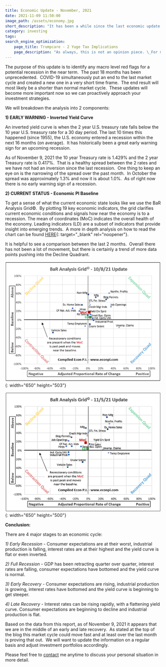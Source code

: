 ```yaml
---
title: Economic Update - November, 2021
date: 2021-11-09 11:50:00
image_path: /assets/economy.jpg
short_description: "It has been a while since the last economic update.\_ The purpose of this update is to identify any macro level red flags for a potential recession in the near term.\_ The past 18 months has been unprecedented that started with a manmade recession created to combat the COVID-19 .\_ It simultaneously put an end to the last market cycle and created a new on in a very short time frame.\_ The end result will most likely be a shorter than normal market cycle, so these updates will become more important now so we can proactively approach your investment strategies."
category: investing
tags:
search_engine_optimization:
    page_title: Trumpcare - 2 Yuge Tax Implications
    page_description: "As always, this is not an opinion piece. \_For my full stance on the Better Care Act (BCRA) you'll have to wait for my exclusive Rachel Maddow interview airing soon. \_For now, we can look at the tax implications if the current BCRA is passed through the senate."
---
```

The purpose of this update is to identify any macro level red flags for a potential recession in the near term.&nbsp; The past 18 months has been unprecedented.&nbsp; COVID-19 simultaneously put an end to the last market cycle and created a new one in a very short time frame.&nbsp; The end result will most likely be a shorter than normal market cycle. &nbsp;These updates will become more important now so we can proactively approach your investment strategies.

We will breakdown the analysis into 2 components:

**1) EARLY WARNING - Inverted Yield Curve**

An inverted yield curve is when the 2 year U.S. treasury rate falls below the 10 year U.S. treasury rate for a 30 day period. The last 10 times this happened (since 1955), the U.S. economy entered a recession within the next 16 months (on average).&nbsp; It has historically been a great early warning sign for an upcoming recession.

As of November 9, 2021 the 10 year Treasury rate is 1.429% and the 2 year Treasury rate is 0.417%.&nbsp; That is a healthy spread between the 2 rates and we have not had an inversion since the last recession.&nbsp; One thing to keep an eye on is the narrowing of the spread over the past month.&nbsp; In October the spread was approximately 1.3% and now it is about 1.0%.&nbsp; As of right now there is no early warning sign of a recession.

**2) CURRENT STATUS - Economic PI Baseline**

To get a sense of what the current economic state looks like we use the BaR Analysis Grid&copy;.&nbsp; By plotting 19 key economic indicators, the grid clarifies current economic conditions and signals how near the economy is to a recession. The mean of coordinates (MoC) indicates the overall health of the economy. Leading indicators (LD) are a subset of indicators that provide insight into emerging trends.&nbsp; A more in depth analysis on how to read the chart can be found [HERE](http://www.econpi.com/index.php/bar-analysis-grid){: target="_blank" rel="noopener"}.

It is helpful to see a comparison between the last 2 months.&nbsp; Overall there has not been a lot of movement, but there is certainly a trend of more data points pushing into the Decline Quadrant.

![](/assets/2021-10-8--100.png){: width="650" height="503"}

![](/assets/2021-11-5---100.png){: width="650" height="500"}

**Conclusion:**

There are 4 major stages to an economic cycle:

*1) Early Recession*&nbsp;- Consumer expectations are at their worst, industrial production is falling, interest rates are at their highest and the yield curve is flat or even inverted.

*2) Full Recession*&nbsp;- GDP has been retracting quarter over quarter, interest rates are falling, consumer expectations have bottomed and the yield curve is normal.

*3) Early Recovery*&nbsp;- Consumer expectations are rising, industrial production is growing, interest rates have bottomed and the yield curve is beginning to get steeper.

*4) Late Recovery*&nbsp;- Interest rates can be rising rapidly, with a flattening yield curve. Consumer expectations are beginning to decline and industrial production is flat.

Based on the data from this report, as of November 9, 2021 it appears that we are in the middle of an early and late recovery.&nbsp; As stated at the top of the blog this market cycle could move fast and at least over the last month is proving that out.&nbsp; We will want to update the information on a regular basis and adjust investment portfolios accordingly.&nbsp;

Please feel free to [contact](/contact/) me anytime to discuss your personal situation in more detail.

